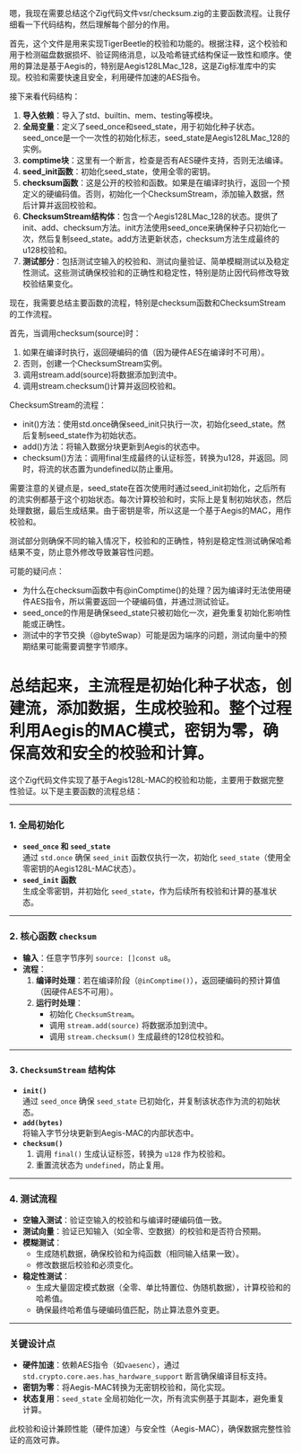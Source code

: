 嗯，我现在需要总结这个Zig代码文件vsr/checksum.zig的主要函数流程。让我仔细看一下代码结构，然后理解每个部分的作用。

首先，这个文件是用来实现TigerBeetle的校验和功能的。根据注释，这个校验和用于检测磁盘数据损坏、验证网络消息，以及哈希链式结构保证一致性和顺序。使用的算法是基于Aegis的，特别是Aegis128LMac_128，这是Zig标准库中的实现。校验和需要快速且安全，利用硬件加速的AES指令。

接下来看代码结构：

1. **导入依赖**：导入了std、builtin、mem、testing等模块。
2. **全局变量**：定义了seed_once和seed_state，用于初始化种子状态。seed_once是一个一次性的初始化标志，seed_state是Aegis128LMac_128的实例。
3. **comptime块**：这里有一个断言，检查是否有AES硬件支持，否则无法编译。
4. **seed_init函数**：初始化seed_state，使用全零的密钥。
5. **checksum函数**：这是公开的校验和函数。如果是在编译时执行，返回一个预定义的硬编码值。否则，初始化一个ChecksumStream，添加输入数据，然后计算并返回校验和。
6. **ChecksumStream结构体**：包含一个Aegis128LMac_128的状态。提供了init、add、checksum方法。init方法使用seed_once来确保种子只初始化一次，然后复制seed_state。add方法更新状态，checksum方法生成最终的u128校验和。
7. **测试部分**：包括测试空输入的校验和、测试向量验证、简单模糊测试以及稳定性测试。这些测试确保校验和的正确性和稳定性，特别是防止因代码修改导致校验结果变化。

现在，我需要总结主要函数的流程，特别是checksum函数和ChecksumStream的工作流程。

首先，当调用checksum(source)时：

1. 如果在编译时执行，返回硬编码的值（因为硬件AES在编译时不可用）。
2. 否则，创建一个ChecksumStream实例。
3. 调用stream.add(source)将数据添加到流中。
4. 调用stream.checksum()计算并返回校验和。

ChecksumStream的流程：

- init()方法：使用std.once确保seed_init只执行一次，初始化seed_state。然后复制seed_state作为初始状态。
- add()方法：将输入数据分块更新到Aegis的状态中。
- checksum()方法：调用final生成最终的认证标签，转换为u128，并返回。同时，将流的状态置为undefined以防止重用。

需要注意的关键点是，seed_state在首次使用时通过seed_init初始化，之后所有的流实例都基于这个初始状态。每次计算校验和时，实际上是复制初始状态，然后处理数据，最后生成结果。由于密钥是零，所以这是一个基于Aegis的MAC，用作校验和。

测试部分则确保不同的输入情况下，校验和的正确性，特别是稳定性测试确保哈希结果不变，防止意外修改导致兼容性问题。

可能的疑问点：

- 为什么在checksum函数中有@inComptime()的处理？因为编译时无法使用硬件AES指令，所以需要返回一个硬编码值，并通过测试验证。
- seed_once的作用是确保seed_state只被初始化一次，避免重复初始化影响性能或正确性。
- 测试中的字节交换（@byteSwap）可能是因为端序的问题，测试向量中的预期结果可能需要调整字节顺序。

总结起来，主流程是初始化种子状态，创建流，添加数据，生成校验和。整个过程利用Aegis的MAC模式，密钥为零，确保高效和安全的校验和计算。
================================================
这个Zig代码文件实现了基于Aegis128L-MAC的校验和功能，主要用于数据完整性验证。以下是主要函数的流程总结：

---

### **1. 全局初始化**
- **`seed_once` 和 `seed_state`**  
  通过 `std.once` 确保 `seed_init` 函数仅执行一次，初始化 `seed_state`（使用全零密钥的Aegis128L-MAC状态）。  
- **`seed_init` 函数**  
  生成全零密钥，并初始化 `seed_state`，作为后续所有校验和计算的基准状态。

---

### **2. 核心函数 `checksum`**
- **输入**：任意字节序列 `source: []const u8`。  
- **流程**：  
  1. **编译时处理**：若在编译阶段（`@inComptime()`），返回硬编码的预计算值（因硬件AES不可用）。  
  2. **运行时处理**：  
     - 初始化 `ChecksumStream`。  
     - 调用 `stream.add(source)` 将数据添加到流中。  
     - 调用 `stream.checksum()` 生成最终的128位校验和。  

---

### **3. `ChecksumStream` 结构体**
- **`init()`**  
  通过 `seed_once` 确保 `seed_state` 已初始化，并复制该状态作为流的初始状态。  
- **`add(bytes)`**  
  将输入字节分块更新到Aegis-MAC的内部状态中。  
- **`checksum()`**  
  1. 调用 `final()` 生成认证标签，转换为 `u128` 作为校验和。  
  2. 重置流状态为 `undefined`，防止复用。  

---

### **4. 测试流程**
- **空输入测试**：验证空输入的校验和与编译时硬编码值一致。  
- **测试向量**：验证已知输入（如全零、空数据）的校验和是否符合预期。  
- **模糊测试**：  
  - 生成随机数据，确保校验和为纯函数（相同输入结果一致）。  
  - 修改数据后校验和必须变化。  
- **稳定性测试**：  
  - 生成大量固定模式数据（全零、单比特置位、伪随机数据），计算校验和的哈希值。  
  - 确保最终哈希值与硬编码值匹配，防止算法意外变更。  

---

### **关键设计点**
- **硬件加速**：依赖AES指令（如`vaesenc`），通过 `std.crypto.core.aes.has_hardware_support` 断言确保编译目标支持。  
- **密钥为零**：将Aegis-MAC转换为无密钥校验和，简化实现。  
- **状态复用**：`seed_state` 全局初始化一次，所有流实例基于其副本，避免重复计算。  

此校验和设计兼顾性能（硬件加速）与安全性（Aegis-MAC），确保数据完整性验证的高效可靠。